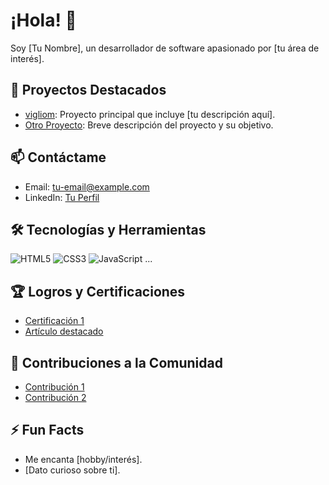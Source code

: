 # ¡Hola! 👋

Soy [Tu Nombre], un desarrollador de software apasionado por [tu área de interés].

## 🚀 Proyectos Destacados

- [vigliom](https://github.com/vigliom/vigliom): Proyecto principal que incluye [tu descripción aquí].
- [Otro Proyecto](https://github.com/vigliom/otro-proyecto): Breve descripción del proyecto y su objetivo.

## 📫 Contáctame

- Email: [tu-email@example.com](mailto:tu-email@example.com)
- LinkedIn: [Tu Perfil](https://www.linkedin.com/in/tu-perfil)

## 🛠️ Tecnologías y Herramientas

![HTML5](https://img.shields.io/badge/-HTML5-E34F26?logo=html5&logoColor=white)
![CSS3](https://img.shields.io/badge/-CSS3-1572B6?logo=css3&logoColor=white)
![JavaScript](https://img.shields.io/badge/-JavaScript-F7DF1E?logo=javascript&logoColor=black)
...

## 🏆 Logros y Certificaciones

- [Certificación 1](enlace)
- [Artículo destacado](enlace)

## 🌱 Contribuciones a la Comunidad

- [Contribución 1](enlace)
- [Contribución 2](enlace)

## ⚡ Fun Facts

- Me encanta [hobby/interés].
- [Dato curioso sobre ti].
